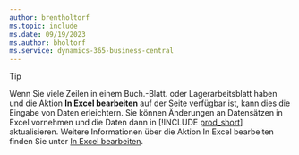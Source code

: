 ```yaml
---
author: brentholtorf
ms.topic: include
ms.date: 09/19/2023
ms.author: bholtorf
ms.service: dynamics-365-business-central
---
```


> [!TIP]
> Wenn Sie viele Zeilen in einem Buch.-Blatt. oder Lagerarbeitsblatt haben und die Aktion **In Excel bearbeiten** auf der Seite verfügbar ist, kann dies die Eingabe von Daten erleichtern. Sie können Änderungen an Datensätzen in Excel vornehmen und die Daten dann in [!INCLUDE [prod_short](prod_short.md)] aktualisieren. Weitere Informationen über die Aktion In Excel bearbeiten finden Sie unter [In Excel bearbeiten](../across-work-with-excel.md#edit-in-excel). 